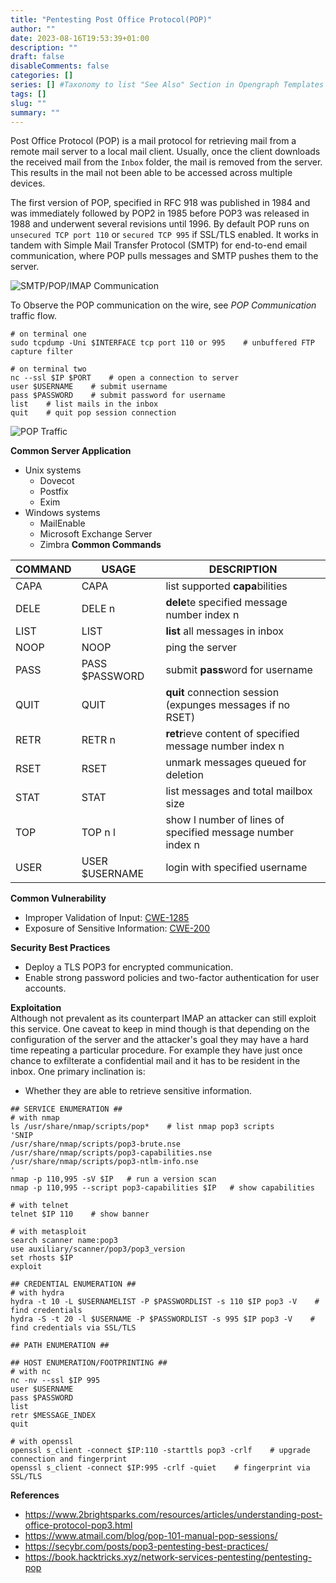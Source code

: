 ```yaml
--- 
title: "Pentesting Post Office Protocol(POP)"
author: ""
date: 2023-08-16T19:53:39+01:00
description: ""
draft: false
disableComments: false
categories: []
series: [] #Taxonomy to list "See Also" Section in Opengraph Templates
tags: []
slug: ""
summary: ""
---
```

Post Office Protocol (POP) is a mail protocol for retrieving mail from a remote mail server to a local mail client. Usually, once the client downloads the received mail from the `Inbox` folder, the mail is removed from the server. This results in the mail not been able to be accessed across multiple devices.

The first version of  POP, specified in RFC 918 was published in 1984 and was immediately followed by POP2 in 1985 before POP3 was released in 1988 and underwent several revisions until 1996. By default POP runs on `unsecured TCP port 110` or `secured TCP 995` if SSL/TLS enabled. It works in tandem with Simple Mail Transfer Protocol (SMTP) for end-to-end email communication, where POP pulls messages and SMTP pushes them to the server.

![SMTP/POP/IMAP Communication](/images/smtp/00_smtp-pop-imap-communication.png "SMTP/POP/IMAP Communication")  

To Observe the POP communication on the wire, see _POP Communication_ traffic flow.  
```shell
# on terminal one
sudo tcpdump -Uni $INTERFACE tcp port 110 or 995    # unbuffered FTP capture filter

# on terminal two
nc --ssl $IP $PORT    # open a connection to server
user $USERNAME    # submit username
pass $PASSWORD    # submit password for username
list    # list mails in the inbox
quit    # quit pop session connection
```
![POP Traffic](/images/pop/00_pop3s-traffic.png "POP3s Traffic")

**Common Server Application**
+ Unix systems
    - Dovecot
    - Postfix
    - Exim
+ Windows systems
    - MailEnable
    - Microsoft Exchange Server
    - Zimbra
**Common Commands**

| COMMAND | USAGE | DESCRIPTION |
|---|---|---|
| CAPA | CAPA | list supported **capa**bilities |
| DELE | DELE n | **dele**te specified message number index n |
| LIST | LIST | **list** all messages in inbox |
| NOOP | NOOP | ping the server |
| PASS | PASS $PASSWORD | submit **pass**word for username |
| QUIT | QUIT | **quit** connection session (expunges messages if no RSET) |
| RETR | RETR n | **retr**ieve content of specified message number index n |
| RSET | RSET | unmark messages queued for deletion |
| STAT | STAT | list messages and total mailbox size |
| TOP | TOP n l | show l number of lines of specified message number index n |
| USER | USER $USERNAME | login with specified username |

**Common Vulnerability**
- Improper Validation of Input: [CWE-1285](https://www.cvedetails.com/cwe-details/1285)
- Exposure of Sensitive Information: [CWE-200](https://www.cvedetails.com/cwe-details/200)  

**Security Best Practices**
- Deploy a TLS POP3 for encrypted communication.
- Enable strong password policies and two-factor authentication for user accounts.

**Exploitation**  
Although not prevalent as its counterpart IMAP an attacker can still exploit this service. One caveat to keep in mind though is that depending on the configuration of the server and the attacker's goal they may have a hard time repeating a particular procedure. For example they have just once chance to exfilterate a confidential mail and it has to be resident in the inbox. One primary inclination is:
- Whether they are able to retrieve sensitive information.

```shell
## SERVICE ENUMERATION ## 
# with nmap
ls /usr/share/nmap/scripts/pop*    # list nmap pop3 scripts
'SNIP
/usr/share/nmap/scripts/pop3-brute.nse
/usr/share/nmap/scripts/pop3-capabilities.nse
/usr/share/nmap/scripts/pop3-ntlm-info.nse
'
nmap -p 110,995 -sV $IP   # run a version scan 
nmap -p 110,995 --script pop3-capabilities $IP   # show capabilities

# with telnet
telnet $IP 110    # show banner

# with metasploit
search scanner name:pop3
use auxiliary/scanner/pop3/pop3_version
set rhosts $IP
exploit 

## CREDENTIAL ENUMERATION ##
# with hydra
hydra -t 10 -L $USERNAMELIST -P $PASSWORDLIST -s 110 $IP pop3 -V    # find credentials
hydra -S -t 20 -l $USERNAME -P $PASSWORDLIST -s 995 $IP pop3 -V    # find credentials via SSL/TLS

## PATH ENUMERATION ##

## HOST ENUMERATION/FOOTPRINTING ##
# with nc
nc -nv --ssl $IP 995
user $USERNAME
pass $PASSWORD
list
retr $MESSAGE_INDEX
quit

# with openssl
openssl s_client -connect $IP:110 -starttls pop3 -crlf    # upgrade connection and fingerprint
openssl s_client -connect $IP:995 -crlf -quiet    # fingerprint via SSL/TLS
```

**References**  
- https://www.2brightsparks.com/resources/articles/understanding-post-office-protocol-pop3.html
- https://www.atmail.com/blog/pop-101-manual-pop-sessions/
- https://secybr.com/posts/pop3-pentesting-best-practices/
- https://book.hacktricks.xyz/network-services-pentesting/pentesting-pop